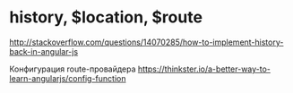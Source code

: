 # history, $location, $route

http://stackoverflow.com/questions/14070285/how-to-implement-history-back-in-angular-js

Конфигурация route-провайдера
https://thinkster.io/a-better-way-to-learn-angularjs/config-function